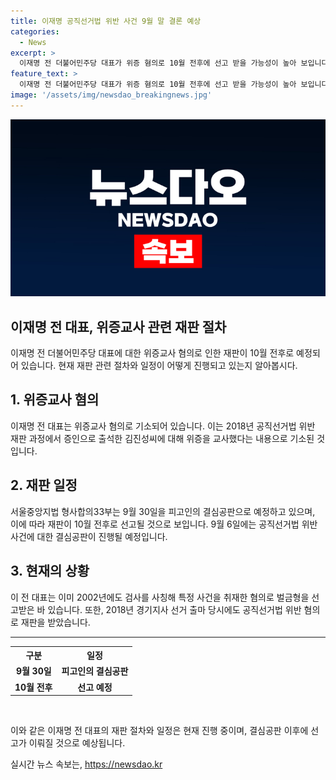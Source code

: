 ```yaml
---
title: 이재명 공직선거법 위반 사건 9월 말 결론 예상
categories:
  - News
excerpt: >
  이재명 전 더불어민주당 대표가 위증 혐의로 10월 전후에 선고 받을 가능성이 높아 보입니다. 서울중앙지법 형사합의33부는 9월 30일 피고인의 결심공판을 진행할 예정이며, 검찰의 구형과 피고인의 최후 진술을 통해 재판이 진행될 예정입니다. 함께 2002년에는 검사를 사칭해 특혜 분양 사건을 취재한 혐의로 벌금형을 받았고, 2018년에는 공직선거법 위반 혐의로 재판을 받았습니다. 이와 관련해 9월 6일에 결심공판이 예정돼 있습니다.
feature_text: >
  이재명 전 더불어민주당 대표가 위증 혐의로 10월 전후에 선고 받을 가능성이 높아 보입니다. 서울중앙지법 형사합의33부는 9월 30일 피고인의 결심공판을 진행할 예정이며, 검찰의 구형과 피고인의 최후 진술을 통해 재판이 진행될 예정입니다. 함께 2002년에는 검사를 사칭해 특혜 분양 사건을 취재한 혐의로 벌금형을 받았고, 2018년에는 공직선거법 위반 혐의로 재판을 받았습니다. 이와 관련해 9월 6일에 결심공판이 예정돼 있습니다.
image: '/assets/img/newsdao_breakingnews.jpg'
---
```


<p><img src="/assets/img/newsdao_breakingnews.jpg" alt="flaretime 속보" /></p>

<h2 data-ke-size="size26">이재명 전 대표, 위증교사 관련 재판 절차</h2>

<p data-ke-size="size16">이재명 전 더불어민주당 대표에 대한 위증교사 혐의로 인한 재판이 10월 전후로 예정되어 있습니다. 현재 재판 관련 절차와 일정이 어떻게 진행되고 있는지 알아봅시다.</p>

<h2 data-ke-size="size24">1. 위증교사 혐의</h2>

<p data-ke-size="size16">이재명 전 대표는 위증교사 혐의로 기소되어 있습니다. 이는 2018년 공직선거법 위반 재판 과정에서 증인으로 출석한 김진성씨에 대해 위증을 교사했다는 내용으로 기소된 것입니다.</p>

<h2 data-ke-size="size24">2. 재판 일정</h2>

<p data-ke-size="size16">서울중앙지법 형사합의33부는 9월 30일을 피고인의 결심공판으로 예정하고 있으며, 이에 따라 재판이 10월 전후로 선고될 것으로 보입니다. 9월 6일에는 공직선거법 위반 사건에 대한 결심공판이 진행될 예정입니다.</p>

<h2 data-ke-size="size24">3. 현재의 상황</h2>

<p data-ke-size="size16">이 전 대표는 이미 2002년에도 검사를 사칭해 특정 사건을 취재한 혐의로 벌금형을 선고받은 바 있습니다. 또한, 2018년 경기지사 선거 출마 당시에도 공직선거법 위반 혐의로 재판을 받았습니다.</p>

<hr>

<table>
  <tr>
    <th>구분</th>
    <th>일정</th>
  </tr>
  <tr>
    <td style="text-align: center; height: 17px;"><b>9월 30일</b></td>
    <td style="text-align: center; height: 17px;"><b>피고인의 결심공판</b></td>
  </tr>
  <tr>
    <td style="text-align: center; height: 17px;"><b>10월 전후</b></td>
    <td style="text-align: center; height: 17px;"><b>선고 예정</b></td>
  </tr>
</table>

<p data-ke-size="size16">&nbsp;</p>

<p data-ke-size="size16">이와 같은 이재명 전 대표의 재판 절차와 일정은 현재 진행 중이며, 결심공판 이후에 선고가 이뤄질 것으로 예상됩니다.</p>
실시간 뉴스 속보는, <a href="https://newsdao.kr" rel="dofollow">https://newsdao.kr</a>



